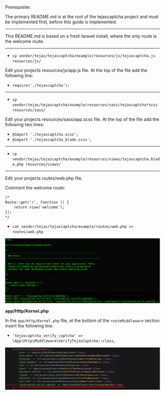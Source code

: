 
Prerequisite:

The primary README.md is at the root of the tejascaptcha project and must be implemented first, before this guide is implemented.

----

This README.md is based on a fresh laravel install, where the only route is the welcome route.

----

* ` cp vendor/tejas/tejascaptcha/example/resources/js/tejascaptcha.js resources/js/ `

Edit your projects resources/js/app.js file.
At the top of the file add the following line:

* ` require('./tejascaptcha'); `
- - - -

* ` cp vendor/tejas/tejascaptcha/example/resources/sass/tejascaptcha*scss resources/sass/ `

Edit your projects resources/sass/app.scss file.
At the top of the file add the following two lines:

* ` @import './tejascaptcha.scss'; `
* ` @import './tejascaptcha_blade.scss'; `
- - - -

* ` cp vendor/tejas/tejascaptcha/example/resources/views/tejascaptcha.blade.php resources/views/ `
----

Edit your projects routes/web.php file.

Comment the welcome route:

```
/*
Route::get('/', function () {
    return view('welcome');
});
*/
```

* ` cat vendor/tejas/tejascaptcha/example/routes/web.php >> routes/web.php `


![The tejascaptcha Web Routes file image is not available](../assets/githubReadme/images/tejasCaptchaRoutesWeb.png?raw=true "TejasCaptcha Web Routes file")


__app/Http/Kernel.php__

In the `app/Http/Kernel.php` file, at the bottom of the `routeMiddleware` section insert the following line:
* `'tejascaptcha_verify_captcha' => \App\Http\Middleware\VerifyTejasCaptcha::class,`

![The tejascaptcha middleware Kernel file image is not available](../assets/githubReadme/images/tejasCaptchaMiddlewareKernel.png?raw=true "TejasCaptcha Middleware Kernel file")
